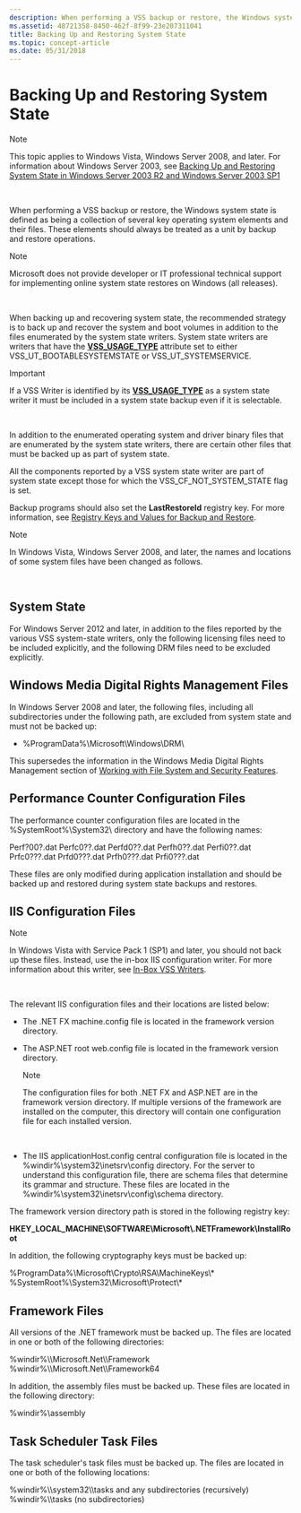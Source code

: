 ```yaml
---
description: When performing a VSS backup or restore, the Windows system state is defined as being a collection of several key operating system elements and their files. These elements should always be treated as a unit by backup and restore operations.
ms.assetid: 48721358-8450-462f-8f99-23e207311041
title: Backing Up and Restoring System State
ms.topic: concept-article
ms.date: 05/31/2018
---
```


# Backing Up and Restoring System State

> [!Note]  
> This topic applies to Windows Vista, Windows Server 2008, and later. For information about Windows Server 2003, see [Backing Up and Restoring System State in Windows Server 2003 R2 and Windows Server 2003 SP1](backing-up-and-restoring-system-state-under-vss.md)

 

When performing a VSS backup or restore, the Windows system state is defined as being a collection of several key operating system elements and their files. These elements should always be treated as a unit by backup and restore operations.

> [!Note]  
> Microsoft does not provide developer or IT professional technical support for implementing online system state restores on Windows (all releases).

 

When backing up and recovering system state, the recommended strategy is to back up and recover the system and boot volumes in addition to the files enumerated by the system state writers. System state writers are writers that have the [**VSS\_USAGE\_TYPE**](/windows/desktop/api/VsWriter/ne-vswriter-vss_usage_type) attribute set to either VSS\_UT\_BOOTABLESYSTEMSTATE or VSS\_UT\_SYSTEMSERVICE.

> [!IMPORTANT]
> If a VSS Writer is identified by its [**VSS\_USAGE\_TYPE**](/windows/desktop/api/VsWriter/ne-vswriter-vss_usage_type) as a system state writer it must be included in a system state backup even if it is selectable.

 

In addition to the enumerated operating system and driver binary files that are enumerated by the system state writers, there are certain other files that must be backed up as part of system state.

All the components reported by a VSS system state writer are part of system state except those for which the VSS\_CF\_NOT\_SYSTEM\_STATE flag is set.

Backup programs should also set the **LastRestoreId** registry key. For more information, see [Registry Keys and Values for Backup and Restore](../backup/registry-keys-for-backup-and-restore.md).

> [!Note]  
> In Windows Vista, Windows Server 2008, and later, the names and locations of some system files have been changed as follows.

 

## System State

For Windows Server 2012 and later, in addition to the files reported by the various VSS system-state writers, only the following licensing files need to be included explicitly, and the following DRM files need to be excluded explicitly.

## Windows Media Digital Rights Management Files

In Windows Server 2008 and later, the following files, including all subdirectories under the following path, are excluded from system state and must not be backed up:

-   %ProgramData%\\Microsoft\\Windows\\DRM\\

This supersedes the information in the Windows Media Digital Rights Management section of [Working with File System and Security Features](working-with-file-system-and-security-features.md).

## Performance Counter Configuration Files

The performance counter configuration files are located in the %SystemRoot%\\System32\\ directory and have the following names:

<dl> Perf?00?.dat  
Perfc0??.dat  
Perfd0??.dat  
Perfh0??.dat  
Perfi0??.dat  
Prfc0???.dat  
Prfd0???.dat  
Prfh0???.dat  
Prfi0???.dat  
</dl>

These files are only modified during application installation and should be backed up and restored during system state backups and restores.

## IIS Configuration Files

> [!Note]  
> In Windows Vista with Service Pack 1 (SP1) and later, you should not back up these files. Instead, use the in-box IIS configuration writer. For more information about this writer, see [In-Box VSS Writers](in-box-vss-writers.md).

 

The relevant IIS configuration files and their locations are listed below:

-   The .NET FX machine.config file is located in the framework version directory.
-   The ASP.NET root web.config file is located in the framework version directory.
    > [!Note]  
    > The configuration files for both .NET FX and ASP.NET are in the framework version directory. If multiple versions of the framework are installed on the computer, this directory will contain one configuration file for each installed version.

     

-   The IIS applicationHost.config central configuration file is located in the %windir%\\system32\\inetsrv\\config directory. For the server to understand this configuration file, there are schema files that determine its grammar and structure. These files are located in the %windir%\\system32\\inetsrv\\config\\schema directory.

The framework version directory path is stored in the following registry key:

**HKEY\_LOCAL\_MACHINE\\SOFTWARE\\Microsoft\\.NETFramework\\InstallRoot**

In addition, the following cryptography keys must be backed up:<dl> %ProgramData%\\Microsoft\\Crypto\\RSA\\MachineKeys\\\*  
%SystemRoot%\\System32\\Microsoft\\Protect\\\*  
</dl>

## Framework Files

All versions of the .NET framework must be backed up. The files are located in one or both of the following directories:

<dl> %windir%\\Microsoft.Net\\Framework  
%windir%\\Microsoft.Net\\Framework64  
</dl>

In addition, the assembly files must be backed up. These files are located in the following directory:<dl> %windir%\\assembly  
</dl>

## Task Scheduler Task Files

The task scheduler's task files must be backed up. The files are located in one or both of the following locations:

<dl> %windir%\\system32\\tasks and any subdirectories (recursively)  
%windir%\\tasks (no subdirectories)  
</dl>

 

 
